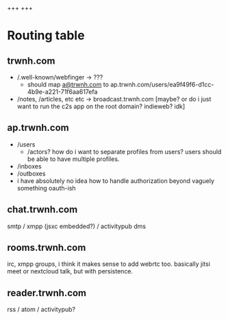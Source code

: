 +++
+++

# Routing table

## trwnh.com
- /.well-known/webfinger -> ???
  - should map a@trwnh.com to ap.trwnh.com/users/ea9f49f6-d1cc-4b9e-a221-71f6aa617efa
- /notes, /articles, etc etc -> broadcast.trwnh.com [maybe? or do i just want to run the c2s app on the root domain? indieweb? idk]
  
## ap.trwnh.com
- /users
  - /actors? how do i want to separate profiles from users? users should be able to have multiple profiles.
- /inboxes
- /outboxes
- i have absolutely no idea how to handle authorization beyond vaguely something oauth-ish
  
## chat.trwnh.com
smtp / xmpp (jsxc embedded?) / activitypub dms

## rooms.trwnh.com
irc, xmpp groups, i think it makes sense to add webrtc too. basically jitsi meet or nextcloud talk, but with persistence. 

## reader.trwnh.com
rss / atom / activitypub?

##
